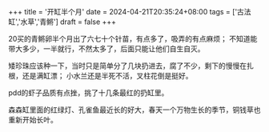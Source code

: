 +++
title = '开缸半个月'
date = 2024-04-21T20:35:24+08:00
tags = ['古法缸','水草','青鳉']
draft = false
+++

20买的青鳉卵半个月出了六七十个针苗，有点多了，吸弄的有点麻烦；
不知道能带大多少，一半就行，不然太多了，后面只能让他们自生自灭。

矮珍珠应该种一下，当时只是简单分了几块扔进去，腐了不少，剩下的慢慢在扎根，还是满缸漂；
小水兰还是半死不活，叉柱花倒是挺好。

pdd的虾子品质有点挫，挑了十几条最红的扔缸里。

森森缸里面的红绿灯、孔雀鱼最近长的好大，春天一个万物生长的季节，铜钱草也重新开始长叶。
